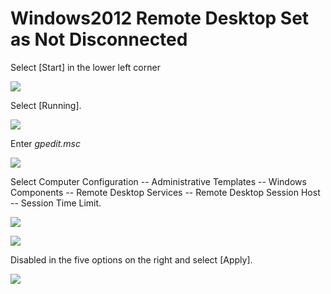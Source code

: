 # Windows2012 Remote Desktop Set  as Not Disconnected

Select [Start] in the lower left corner

![](https://github.com/jdcloudcom/cn/blob/edit/image/Elastic-Compute/Virtual-Machine/Windows/Windows2012%E8%AE%BE%E7%BD%AE%E8%BF%9C%E7%A8%8B%E6%A1%8C%E9%9D%A2%E4%B8%8D%E6%96%AD%E5%BC%8001.png)

Select [Running].

![](https://github.com/jdcloudcom/cn/blob/edit/image/Elastic-Compute/Virtual-Machine/Windows/Windows2012%E8%AE%BE%E7%BD%AE%E8%BF%9C%E7%A8%8B%E6%A1%8C%E9%9D%A2%E4%B8%8D%E6%96%AD%E5%BC%8002.png)

Enter *gpedit.msc*

![](https://github.com/jdcloudcom/cn/blob/edit/image/Elastic-Compute/Virtual-Machine/Windows/Windows2012%E8%AE%BE%E7%BD%AE%E8%BF%9C%E7%A8%8B%E6%A1%8C%E9%9D%A2%E4%B8%8D%E6%96%AD%E5%BC%8003.png)

Select Computer Configuration -- Administrative Templates -- Windows Components -- Remote Desktop Services -- Remote Desktop Session Host -- Session Time Limit.

![](https://github.com/jdcloudcom/cn/blob/edit/image/Elastic-Compute/Virtual-Machine/Windows/Windows2012%E8%AE%BE%E7%BD%AE%E8%BF%9C%E7%A8%8B%E6%A1%8C%E9%9D%A2%E4%B8%8D%E6%96%AD%E5%BC%8004.png)

![](https://github.com/jdcloudcom/cn/blob/edit/image/Elastic-Compute/Virtual-Machine/Windows/Windows2012%E8%AE%BE%E7%BD%AE%E8%BF%9C%E7%A8%8B%E6%A1%8C%E9%9D%A2%E4%B8%8D%E6%96%AD%E5%BC%8005.png)

Disabled in the five options on the right and select [Apply].

![](https://github.com/jdcloudcom/cn/blob/edit/image/Elastic-Compute/Virtual-Machine/Windows/Windows2012%E8%AE%BE%E7%BD%AE%E8%BF%9C%E7%A8%8B%E6%A1%8C%E9%9D%A2%E4%B8%8D%E6%96%AD%E5%BC%8006.png)
